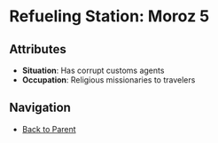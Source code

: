 # Refueling Station: Moroz 5

## Attributes
- **Situation**: Has corrupt customs agents
- **Occupation**: Religious missionaries to travelers


## Navigation
- [Back to Parent](../)
